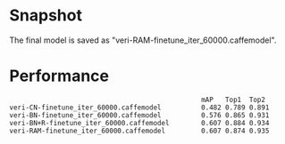# Snapshot

The final model is saved as "veri-RAM-finetune_iter_60000.caffemodel".


# Performance

```																					
                                      			mAP   Top1  Top2
veri-CN-finetune_iter_60000.caffemodel 			0.482 0.789 0.891
veri-BN-finetune_iter_60000.caffemodel 			0.576 0.865 0.931
veri-BN+R-finetune_iter_60000.caffemodel 		0.607 0.884 0.934
veri-RAM-finetune_iter_60000.caffemodel 		0.607 0.874 0.935
```